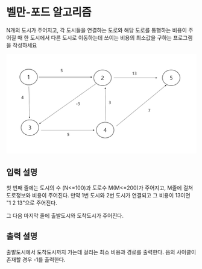 ﻿# 벨만-포드 알고리즘

N개의 도시가 주어지고, 각 도시들을 연결하는 도로와 해당 도로를 통행하는 비용이 주어질 때
한 도시에서 다른 도시로 이동하는데 쓰이는 비용의 최소값을 구하는 프로그램을 작성하세요


![img.png](bb.png)

## 입력 설명

첫 번째 줄에는 도시의 수 (N<=100)과 도로수 M(M<=200)가 주어지고, M줄에 걸쳐 도로정보와
비용이 주어진다. 만약 1번 도시와 2번 도시가 연결되고 그 비용이 13이면 "1 2 13"으로 주어진다.

그 다음 마지막 줄에 출발도시와 도착도시가 주어진다.

## 출력 설명

출발도시에서 도착도시까지 가는데 걸리는 최소 비용과 경로를 출력한다. 음의 사이클이 존재할 경우
-1를 출력한다.

